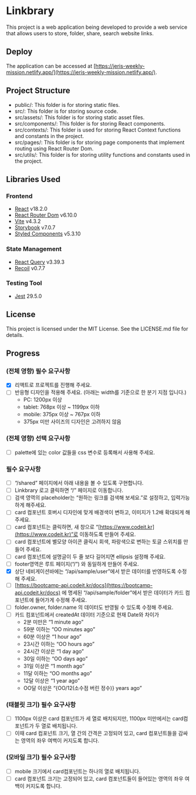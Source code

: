 # Linkbrary

This project is a web application being developed to provide a web service that allows users to store, folder, share, search website links.

## Deploy

The application can be accessed at [https://jeris-weekly-mission.netlify.app/](https://jeris-weekly-mission.netlify.app/).

## Project Structure

- public/: This folder is for storing static files.
- src/: This folder is for storing source code.
- src/assets/: This folder is for storing static asset files.
- src/components/: This folder is for storing React components.
- src/contexts/: This folder is used for storing React Context functions and constants in the project.
- src/pages/: This folder is for storing page components that implement routing using React Router Dom.
- src/utils/: This folder is for storing utility functions and constants used in the project.

## Libraries Used

### Frontend

- [React](https://react.dev/) v18.2.0
- [React Router Dom](https://reactrouter.com/en/6.10.0) v6.10.0
- [Vite](https://vitejs.dev/) v4.3.2
- [Storybook](https://storybook.js.org/) v7.0.7
- [Styled Components](https://styled-components.com/) v5.3.10

### State Management

- [React Query](https://tanstack.com/query/v3/) v3.39.3
- [Recoil](https://recoiljs.org/) v0.7.7

### Testing Tool

- [Jest](https://jestjs.io/) 29.5.0

## License

This project is licensed under the MIT License. See the LICENSE.md file for details.

## Progress

### (전체 영향) 필수 요구사항

- [x] 리액트로 프로젝트를 진행해 주세요.
- [ ] 반응형 디자인을 적용해 주세요. (아래는 width를 기준으로 한 분기 지점 입니다.)
  - PC: 1200px 이상
  - tablet: 768px 이상 ~ 1199px 이하
  - mobile: 375px 이상 ~ 767px 이하
  - 375px 미만 사이즈의 디자인은 고려하지 않음

### (전체 영향) 선택 요구사항

- [ ] palette에 있는 color 값들을 css 변수로 등록해서 사용해 주세요.

### 필수 요구사항

- [ ] “/shared” 페이지에서 아래 내용을 볼 수 있도록 구현합니다.
- [ ] Linkbrary 로고 클릭하면 “/” 페이지로 이동합니다.
- [ ] 검색 영역의 placeholder는 “원하는 링크를 검색해 보세요.”로 설정하고, 입력가능하게 해주세요.
- [ ] card 컴포넌트 호버시 디자인에 맞게 배경색이 변하고, 이미지가 1.2배 확대되게 해주세요.
- [ ] card 컴포넌트는 클릭하면, 새 창으로 “[https://www.codeit.kr](https://www.codeit.kr)”로 이동하도록 만들어 주세요.
- [ ] card 컴포넌트에 별모양 아이콘 클릭시 회색, 파랑색으로 변하는 토글 스위치를 만들어 주세요.
- [ ] card 컴포넌트에 설명글이 두 줄 보다 길어지면 ellipsis 설정해 주세요.
- [ ] footer영역은 루트 페이지(“/”) 와 동일하게 만들어 주세요.
- [x] 상단 네비게이션바에는 “/api/sample/user”에서 받은 데이터를 반영하도록 수정해 주세요.
- [ ] [https://bootcamp-api.codeit.kr/docs](https://bootcamp-api.codeit.kr/docs) 에 명세된 “/api/sample/folder”에서 받은 데이터가 카드 컴포넌트에 들어가게 수정해 주세요.
- [ ] folder.owner, folder.name 의 데이터도 반영될 수 있도록 수정해 주세요.
- [ ] 카드 컴포넌트에서 createdAt 데이터 기준으로 현재 Date와 차이가
  - 2분 미만은 “1 minute ago”
  - 59분 이하는 “OO minutes ago”
  - 60분 이상은 “1 hour ago”
  - 23시간 이하는 “OO hours ago”
  - 24시간 이상은 “1 day ago”
  - 30일 이하는 “OO days ago”
  - 31일 이상은 “1 month ago”
  - 11달 이하는 “OO months ago”
  - 12달 이상은 “1 year ago”
  - OO달 이상은 “{OO/12(소수점 버린 정수)} years ago”

### (태블릿 크기) 필수 요구사항

- [ ] 1100px 이상은 card 컴포넌트가 세 열로 배치되지만, 1100px 미만에서는 card컴포넌트가 두 열로 배치됩니다.
- [ ] 이때 card 컴포넌트 크기, 열 간의 간격은 고정되어 있고, card 컴포넌트들을 감싸는 영역의 좌우 여백이 커지도록 합니다.

### (모바일 크기) 필수 요구사항

- [ ] mobile 크기에서 card컴포넌트는 하나의 열로 배치됩니다.
- [ ] card 컴포넌트 크기는 고정되어 있고, card 컴포넌트들이 들어있는 영역의 좌우 여백이 커지도록 합니다.
